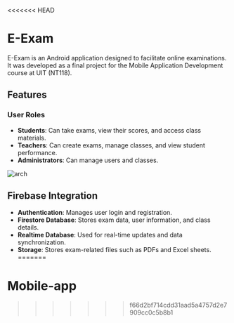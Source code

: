 <<<<<<< HEAD
# E-Exam

E-Exam is an Android application designed to facilitate online examinations. It was developed as a final project for the Mobile Application Development course at UIT (NT118).

## Features

### User Roles
- **Students**: Can take exams, view their scores, and access class materials.
- **Teachers**: Can create exams, manage classes, and view student performance.
- **Administrators**: Can manage users and classes.

![arch](https://i.imgur.com/MWtJst5.png)

## Firebase Integration
- **Authentication**: Manages user login and registration.
- **Firestore Database**: Stores exam data, user information, and class details.
- **Realtime Database**: Used for real-time updates and data synchronization.
- **Storage**: Stores exam-related files such as PDFs and Excel sheets.
=======
# Mobile-app
>>>>>>> f66d2bf714cdd31aad5a4757d2e7909cc0c5b8b1
